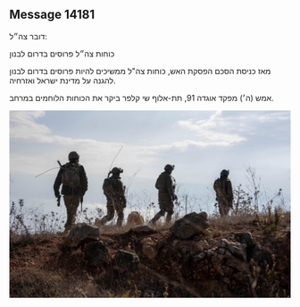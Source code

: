 ## Message 14181

דובר צה״ל:

כוחות צה״ל פרוסים בדרום לבנון

מאז כניסת הסכם הפסקת האש, כוחות צה"ל ממשיכים להיות פרוסים בדרום לבנון להגנה על מדינת ישראל ואזרחיה.

אמש (ה׳) מפקד אוגדה 91, תת-אלוף שי קלפר ביקר את הכוחות הלוחמים במרחב.

![Photo](14181/14181_photo.jpg)
